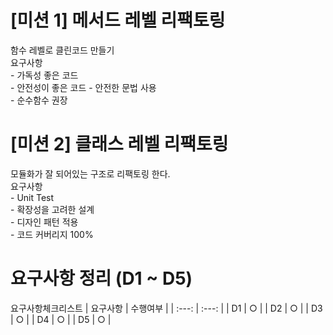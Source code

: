 # [미션 1] 메서드 레벨 리팩토링  
함수 레벨로 클린코드 만들기  
요구사항  
    - 가독성 좋은 코드  
    - 안전성이 좋은 코드
        - 안전한 문법 사용  
        - 순수함수 권장  


# [미션 2] 클래스 레벨 리팩토링  
모듈화가 잘 되어있는 구조로 리팩토링 한다.  
요구사항  
    - Unit Test   
    - 확장성을 고려한 설계  
    - 디자인 패턴 적용  
    - 코드 커버리지 100%  


# 요구사항 정리 (D1 ~ D5)  
요구사항체크리스트
| 요구사항 | 수행여부 |
| :---: | :---: |
| D1 | ○ |
| D2 | ○ |
| D3 | ○ |
| D4 | ○ |
| D5 | ○ |
